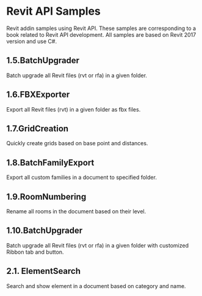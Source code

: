 # Revit API Samples
Revit addin samples using Revit API. These samples are corresponding to a book related to Revit API development. All samples are based on Revit 2017 version and use C#.

## 1.5.BatchUpgrader
Batch upgrade all Revit files (rvt or rfa) in a given folder.

## 1.6.FBXExporter
Export all Revit files (rvt) in a given folder as fbx files.

## 1.7.GridCreation
Quickly create grids based on base point and distances.

## 1.8.BatchFamilyExport
Export all custom families in a document to specified folder.

## 1.9.RoomNumbering
Rename all rooms in the document based on their level.

## 1.10.BatchUpgrader
Batch upgrade all Revit files (rvt or rfa) in a given folder with customized Ribbon tab and button.

## 2.1. ElementSearch
Search and show element in a document based on category and name.